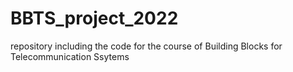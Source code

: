 # BBTS_project_2022
repository including the code for the course of Building Blocks for Telecommunication Ssytems
